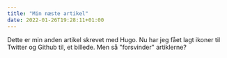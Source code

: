 ```yaml
---
title: "Min næste artikel"
date: 2022-01-26T19:28:11+01:00
---
```


Dette er min anden artikel skrevet med Hugo. Nu har jeg fået lagt ikoner til Twitter og Github til, et billede. Men så "forsvinder" artiklerne?